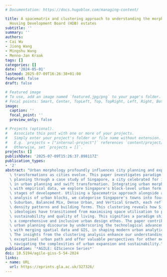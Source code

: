 ```yaml
---
# Documentation: https://docs.hugoblox.com/managing-content/

title: A spacematrix and clustering approach to understanding the morphology of Singapore's
  Housing Development Board (HDB) estates
subtitle: ''
summary: ''
authors:
- Cai Wu
- Jiong Wang
- Mingshu Wang
- Menno-Jan Kraak
tags: []
categories: []
date: '2024-05-01'
lastmod: 2025-07-09T16:26:38+01:00
featured: false
draft: false

# Featured image
# To use, add an image named `featured.jpg/png` to your page's folder.
# Focal points: Smart, Center, TopLeft, Top, TopRight, Left, Right, BottomLeft, Bottom, BottomRight.
image:
  caption: ''
  focal_point: ''
  preview_only: false

# Projects (optional).
#   Associate this post with one or more of your projects.
#   Simply enter your project's folder or file name without extension.
#   E.g. `projects = ["internal-project"]` references `content/project/deep-learning/index.md`.
#   Otherwise, set `projects = []`.
projects: []
publishDate: '2025-07-09T15:26:37.898117Z'
publication_types:
- '2'
abstract: "Urban morphology profoundly influences city planning and experiences significant\
  \ transformations as cities evolve. This paper investigates paradigm shifts in block-level\
  \ planning through a case study of Singapore, a city celebrated for its precision\
  \ in urban planning and swift transformation. Integrating urban morphology theories\
  \ with empirical data, we explore Singapore's block-level urban form across various\
  \ stages of development. Utilising a Spacematrix approach alongside a clustering\
  \ analysis of urban blocks, we categorise Singapore's towns into four distinct clusters:\
  \ Suburban, Balanced Mix, Dense Urban, and Vertical Growth, each reflecting unique\
  \ density patterns and building forms. This clustering reveals how Singapore's planning\
  \ ideologies have transitioned from maximising space utilisation to prioritising\
  \ sustainability and quality of living. This signifies a paradigm shift towards\
  \ a comprehensive and inclusive urban design ethos. The paper contributes to the\
  \ urban planning discourse by underscoring the technological advancements, especially\
  \ with merging spatial data and GIS, in shaping modern urban analytics and planning.\
  \ The insights from the clustering analysis enhance our understanding of Singapore's\
  \ exceptional urban path and offer valuable perspectives for other metropolises\
  \ navigating the complexities of urban expansion and sustainability."
publication: '*AGILE: GIScience Series*'
doi: 10.5194/agile-giss-5-54-2024
links:
- name: URL
  url: https://eprints.gla.ac.uk/327326/
---
```

